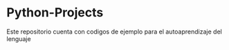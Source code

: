 # Python-Projects

Este repositorio cuenta con codigos de ejemplo para el autoaprendizaje del lenguaje
